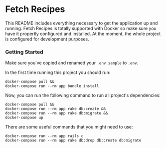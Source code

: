 # Fetch Recipes

This README includes everything necessary to get the application up and running.
Fetch Recipes is totally supported with Docker so make sure you have it propertly configured and installed. At the moment, the whole project is configured for development purposes.

### Getting Started

Make sure you've copied and renamed your `.env.sample` to `.env`.

In the first time running this project you should run:

```
docker-compose pull &&
docker-compose run --rm app bundle install
```

Now, you can run the following command to run all project's dependencies:
```
docker-compose pull &&
docker-compose run --rm app rake db:create &&
docker-compose run --rm app rake db:migrate &&
docker-compose up
```

There are some useful commands that you might need to use:
```
docker-compose run --rm app rails c
docker-compose run --rm app rake db:drop db:create db:migrate
```
